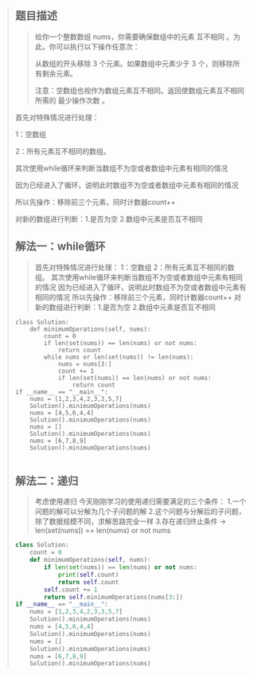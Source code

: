 >
> ## 题目描述
>
>> 给你一个整数数组 nums，你需要确保数组中的元素 互不相同 。为此，你可以执行以下操作任意次：
>>
>> 从数组的开头移除 3 个元素。如果数组中元素少于 3 个，则移除所有剩余元素。
>>
>> 注意：空数组也视作为数组元素互不相同。返回使数组元素互不相同所需的 最少操作次数 。
>>
>
> 首先对特殊情况进行处理：
>
> 1：空数组
>
> 2：所有元素互不相同的数组。
>
> 其次使用while循环来判断当数组不为空或者数组中元素有相同的情况
>
> 因为已经进入了循环，说明此时数组不为空或者数组中元素有相同的情况
>
> 所以先操作：移除前三个元素，同时计数器count++
>
> 对新的数组进行判断：1.是否为空 2.数组中元素是否互不相同
>
> ## 解法一：while循环
>
>> 首先对特殊情况进行处理：
>> 1：空数组
>> 2：所有元素互不相同的数组。
>> 其次使用while循环来判断当数组不为空或者数组中元素有相同的情况
>> 因为已经进入了循环，说明此时数组不为空或者数组中元素有相同的情况
>> 所以先操作：移除前三个元素，同时计数器count++
>> 对新的数组进行判断：1.是否为空 2.数组中元素是否互不相同
>>
>
> ```python3
> class Solution:
>     def minimumOperations(self, nums):
>         count = 0
>         if len(set(nums)) == len(nums) or not nums:
>             return count
>         while nums or len(set(nums)) != len(nums):
>             nums = nums[3:]
>             count += 1
>             if len(set(nums)) == len(nums) or not nums:
>                 return count
> if __name__ == "__main__":
>     nums = [1,2,3,4,2,3,3,5,7]
>     Solution().minimumOperations(nums)
>     nums = [4,5,6,4,4]
>     Solution().minimumOperations(nums)
>     nums = []
>     Solution().minimumOperations(nums)
>     nums = [6,7,8,9]
>     Solution().minimumOperations(nums)
> ```
> ```
>
> ```
> ## 解法二：递归
>
>> 考虑使用递归
>> 今天刚刚学习的使用递归需要满足的三个条件：
>> 1.一个问题的解可以分解为几个子问题的解
>> 2.这个问题与分解后的子问题，除了数据规模不同，求解思路完全一样
>> 3.存在递归终止条件 -> len(set(nums)) == len(nums) or not nums
>>
>
> ```python
> class Solution:
>     count = 0
>     def minimumOperations(self, nums):
>         if len(set(nums)) == len(nums) or not nums:
>             print(self.count)
>             return self.count
>         self.count += 1
>         return self.minimumOperations(nums[3:])
> if __name__ == "__main__":
>     nums = [1,2,3,4,2,3,3,5,7]
>     Solution().minimumOperations(nums)
>     nums = [4,5,6,4,4]
>     Solution().minimumOperations(nums)
>     nums = []
>     Solution().minimumOperations(nums)
>     nums = [6,7,8,9]
>     Solution().minimumOperations(nums)
> ```
